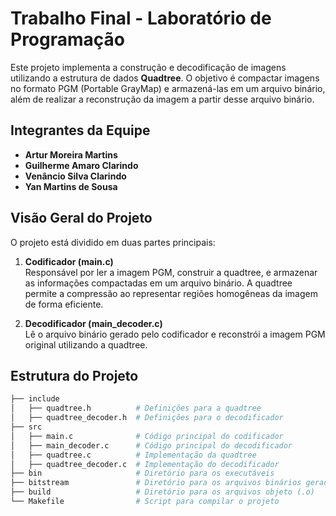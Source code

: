 # Trabalho Final - Laboratório de Programação

Este projeto implementa a construção e decodificação de imagens utilizando a estrutura de dados **Quadtree**. O objetivo é compactar imagens no formato PGM (Portable GrayMap) e armazená-las em um arquivo binário, além de realizar a reconstrução da imagem a partir desse arquivo binário.

## Integrantes da Equipe

- **Artur Moreira Martins**
- **Guilherme Amaro Clarindo**
- **Venâncio Silva Clarindo**
- **Yan Martins de Sousa**

## Visão Geral do Projeto

O projeto está dividido em duas partes principais:

1. **Codificador (main.c)**  
   Responsável por ler a imagem PGM, construir a quadtree, e armazenar as informações compactadas em um arquivo binário. A quadtree permite a compressão ao representar regiões homogêneas da imagem de forma eficiente.

2. **Decodificador (main_decoder.c)**  
   Lê o arquivo binário gerado pelo codificador e reconstrói a imagem PGM original utilizando a quadtree.

## Estrutura do Projeto

```bash
├── include
│   ├── quadtree.h          # Definições para a quadtree
│   ├── quadtree_decoder.h  # Definições para o decodificador
├── src
│   ├── main.c              # Código principal do codificador
│   ├── main_decoder.c      # Código principal do decodificador
│   ├── quadtree.c          # Implementação da quadtree
│   ├── quadtree_decoder.c  # Implementação do decodificador
├── bin                     # Diretório para os executáveis
├── bitstream               # Diretório para os arquivos binários gerados
├── build                   # Diretório para os arquivos objeto (.o)
└── Makefile                # Script para compilar o projeto

